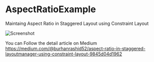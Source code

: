 # AspectRatioExample
Maintaing Aspect Ratio in Staggered Layout using Constraint Layout



![Screenshot](https://github.com/burhanrashid52/AspectRatioExample/blob/master/screenshot.png)

You can Follow the detail article on Medium 
https://medium.com/@burhanrashid52/aspect-ratio-in-staggered-layoutmanager-using-constraint-layout-9845d04d1962
